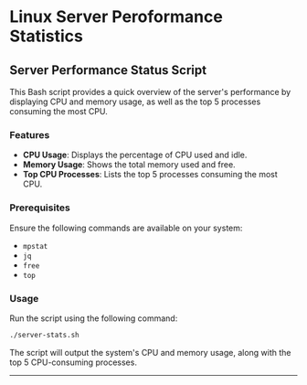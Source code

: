 # Linux Server Peroformance Statistics

## Server Performance Status Script

This Bash script provides a quick overview of the server's performance by displaying CPU and memory usage, as well as the top 5 processes consuming the most CPU.

### Features

- **CPU Usage**: Displays the percentage of CPU used and idle.
- **Memory Usage**: Shows the total memory used and free.
- **Top CPU Processes**: Lists the top 5 processes consuming the most CPU.

### Prerequisites

Ensure the following commands are available on your system:

- `mpstat`
- `jq`
- `free`
- `top`

### Usage

Run the script using the following command:

```sh
./server-stats.sh
```

The script will output the system's CPU and memory usage, along with the top 5 CPU-consuming processes.

---
